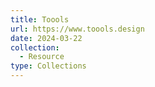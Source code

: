 ```yaml
---
title: Toools
url: https://www.toools.design
date: 2024-03-22
collection:
  - Resource
type: Collections
---
```

